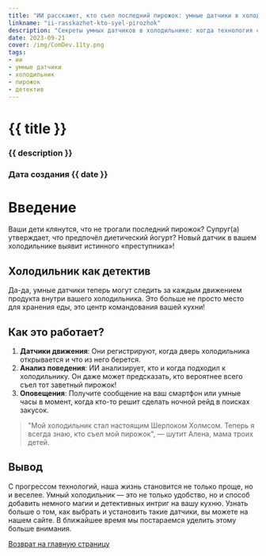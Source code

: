 ```yaml
---
title: "ИИ расскажет, кто съел последний пирожок: умные датчики в холодильнике"
linkname: "ii-rasskazhet-kto-syel-pirozhok"
description: "Секреты умных датчиков в холодильнике: когда технология становится детективом."
date: 2023-09-21
cover: /img/ComDev.11ty.png
tags:
- ии
- умные датчики
- холодильник
- пирожок
- детектив
---
```


# {{ title }}
### {{ description }}
### Дата создания {{ date }}

# Введение

Ваши дети клянутся, что не трогали последний пирожок? Супруг(а) утверждает, что предпочёл диетический йогурт? Новый датчик в вашем холодильнике выявит истинного «преступника»!

## Холодильник как детектив

Да-да, умные датчики теперь могут следить за каждым движением продукта внутри вашего холодильника. Это больше не просто место для хранения еды, это центр командования вашей кухни!

## Как это работает?

1. **Датчики движения**: Они регистрируют, когда дверь холодильника открывается и что из него берется.
1. **Анализ поведения**: ИИ анализирует, кто и когда подходил к холодильнику. Он даже может предсказать, кто вероятнее всего съел тот заветный пирожок!
1. **Оповещения**: Получите сообщение на ваш смартфон или умные часы в момент, когда кто-то решит сделать ночной рейд в поисках закусок.

> "Мой холодильник стал настоящим Шерлоком Холмсом. Теперь я всегда знаю, кто съел мой пирожок", — шутит Алена, мама троих детей.

## Вывод

С прогрессом технологий, наша жизнь становится не только проще, но и веселее. Умный холодильник — это не только удобство, но и способ добавить немного магии и детективных интриг на вашу кухню. Узнать больше о том, как выбрать и установить такие датчики, вы можете на нашем сайте. В ближайшее время мы постараемся уделить этому больше внимания.

[Возврат на главную страницу](/)
